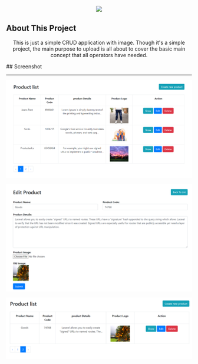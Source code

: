 <p align="center"><img src="https://res.cloudinary.com/dtfbvvkyp/image/upload/v1566331377/laravel-logolockup-cmyk-red.svg" width="400"></p>



## About This Project
<p align="center">This is just a simple CRUD application with image. Though it's a simple project, the main purpose to upload is all about to cover the basic main concept that all operators have needed.</p>
## Screenshot
<hr>

<p align="center"><img src="https://github.com/alaminstore/LaraCrud/blob/master/img/laracrud-1.png" width="800"></p>
<p align="center"><img src="https://github.com/alaminstore/LaraCrud/blob/master/img/laracrud-4.png" width="800"></p>
<p align="center"><img src="https://github.com/alaminstore/LaraCrud/blob/master/img/laracrud-3.png" width="800"></p>





